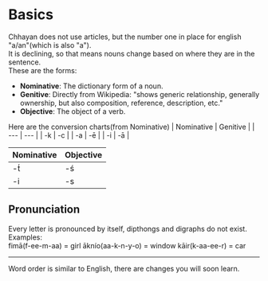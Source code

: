 # Basics
Chhayan does not use articles, but the number one in place for english "a/an"(which is also "a").  
It is declining, so that means nouns change based on where they are in the sentence.  
These are the forms:  
+ **Nominative**: The dictionary form of a noun.
+ **Genitive**: Directly from Wikipedia: "shows generic relationship, generally ownership, but also composition, reference, description, etc."
+ **Objective**: The object of a verb.

Here are the conversion charts(from Nominative)
| Nominative | Genitive |
| --- | --- |
| -k | -c |
| -a | -ē |
| -i | -ā |

| Nominative | Objective |
| --- | --- |
| -t́ | -ś |
| -i | -s |

## Pronunciation
Every letter is pronounced by itself, dipthongs and digraphs do not exist.  
Examples:  
fimā(f-ee-m-aa) = girl
āknío(aa-k-n-y-o) = window
kāir(k-aa-ee-r) = car

---
Word order is similar to English, there are changes you will soon learn.
